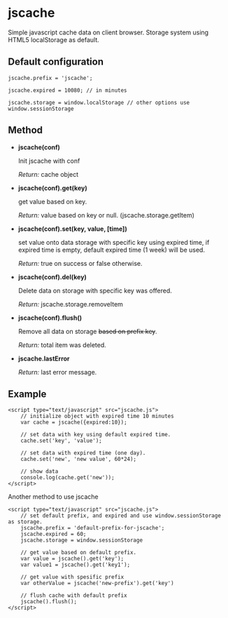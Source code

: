 jscache
=======

Simple javascript cache data on client browser.
Storage system using HTML5 localStorage as default.


Default configuration
------------------------------
`jscache.prefix = 'jscache';`

`jscache.expired = 10080; // in minutes`

`jscache.storage = window.localStorage // other options use window.sessionStorage`


Method
------

- **jscache(conf)**

    Init jscache with conf

    _Return:_ cache object



- **jscache(conf).get(key)**

    get value based on key.

    _Return:_ value based on key or null. (jscache.storage.getItem)



- **jscache(conf).set(key, value, [time])**

    set value onto data storage with specific key using expired time, if expired time is empty, default expired time (1 week) will be used.

    _Return:_ true on success or false otherwise.



- **jscache(conf).del(key)**

    Delete data on storage with specific key was offered.

    _Return:_ jscache.storage.removeItem



- **jscache(conf).flush()**

    Remove all data on storage <s>based on prefix key</s>.

    _Return:_ total item was deleted.



- **jscache.lastError**
    
    _Return:_ last error message.


Example
-------
```
<script type="text/javascript" src="jscache.js">
    // initialize object with expired time 10 minutes
    var cache = jscache({expired:10});

    // set data with key using default expired time.
    cache.set('key', 'value');

    // set data with expired time (one day).
    cache.set('new', 'new value', 60*24);

    // show data
    console.log(cache.get('new'));
</script>
```

Another method to use jscache
```
<script type="text/javascript" src="jscache.js">
    // set default prefix, and expired and use window.sessionStorage as storage.
    jscache.prefix = 'default-prefix-for-jscache';
    jscache.expired = 60; 
    jscache.storage = window.sessionStorage
    
    // get value based on default prefix.
    var value = jscache().get('key');
    var value1 = jscache().get('key1');
    
    // get value with spesific prefix
    var otherValue = jscache('new-prefix').get('key')
    
    // flush cache with default prefix
    jscache().flush();
</script>
```

